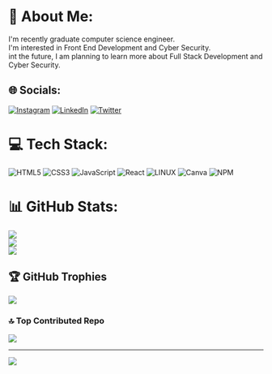 # 💫 About Me:
I'm recently graduate computer science engineer.<br>I'm interested in Front End Development and Cyber Security.<br>int the future, I am planning to learn more about Full Stack Development and Cyber Security.


## 🌐 Socials:
[![Instagram](https://img.shields.io/badge/Instagram-%23E4405F.svg?logo=Instagram&logoColor=white)](https://instagram.com/karthik_gohul) [![LinkedIn](https://img.shields.io/badge/LinkedIn-%230077B5.svg?logo=linkedin&logoColor=white)](https://linkedin.com/in/karthikgohul-anandhakumar/) [![Twitter](https://img.shields.io/badge/Twitter-%231DA1F2.svg?logo=Twitter&logoColor=white)](https://twitter.com/karthik_Gohul/) 

# 💻 Tech Stack:
![HTML5](https://img.shields.io/badge/html5-%23E34F26.svg?style=flat&logo=html5&logoColor=white) ![CSS3](https://img.shields.io/badge/css3-%231572B6.svg?style=flat&logo=css3&logoColor=white) ![JavaScript](https://img.shields.io/badge/javascript-%23323330.svg?style=flat&logo=javascript&logoColor=%23F7DF1E) ![React](https://img.shields.io/badge/react-%2320232a.svg?style=flat&logo=react&logoColor=%2361DAFB) ![LINUX](https://img.shields.io/badge/Linux-FCC624?style=flat&logo=linux&logoColor=black) ![Canva](https://img.shields.io/badge/Canva-%2300C4CC.svg?style=flat&logo=Canva&logoColor=white) ![NPM](https://img.shields.io/badge/NPM-%23000000.svg?style=flat&logo=npm&logoColor=white)
# 📊 GitHub Stats:
![](https://github-readme-stats.vercel.app/api?username=karthikgohul&theme=dark&hide_border=false&include_all_commits=true&count_private=true)<br/>
![](https://github-readme-streak-stats.herokuapp.com/?user=karthikgohul&theme=dark&hide_border=false)<br/>
![](https://github-readme-stats.vercel.app/api/top-langs/?username=karthikgohul&theme=dark&hide_border=false&include_all_commits=true&count_private=true&layout=compact)

## 🏆 GitHub Trophies
![](https://github-profile-trophy.vercel.app/?username=karthikgohul&theme=dark&no-frame=false&no-bg=false&margin-w=4)

### 🔝 Top Contributed Repo
![](https://github-contributor-stats.vercel.app/api?username=karthikgohul&limit=5&theme=dark&combine_all_yearly_contributions=true)

---
[![](https://visitcount.itsvg.in/api?id=karthikgohul&icon=0&color=0)](https://visitcount.itsvg.in)

<!-- Proudly created with GPRM ( https://gprm.itsvg.in ) -->
